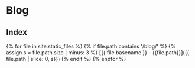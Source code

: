 # Blog

## Index

{% for file in site.static_files %}
  {% if file.path contains '/blog/' %}
    {% assign s = file.path.size | minus: 3 %}
[{{ file.basename }} - {{file.path}}]({{ file.path | slice: 0, s}})
  {% endif %}
{% endfor %}
